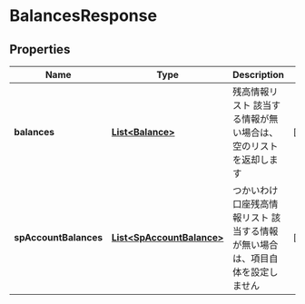 
# BalancesResponse

## Properties
Name | Type | Description | Notes
------------ | ------------- | ------------- | -------------
**balances** | [**List&lt;Balance&gt;**](Balance.md) | 残高情報リスト 該当する情報が無い場合は、空のリストを返却します  |  [optional]
**spAccountBalances** | [**List&lt;SpAccountBalance&gt;**](SpAccountBalance.md) | つかいわけ口座残高情報リスト 該当する情報が無い場合は、項目自体を設定しません  |  [optional]



